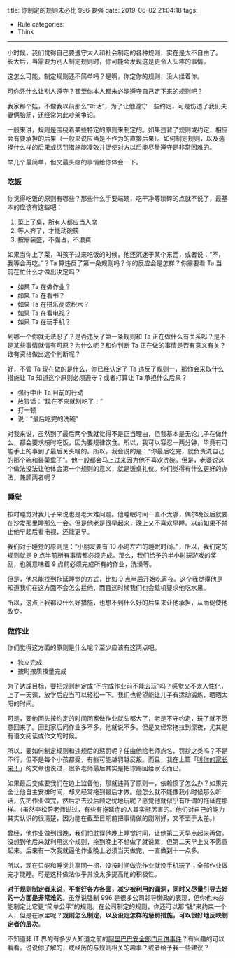 title: 你制定的规则未必比 996 要强
date: 2019-06-02 21:04:18
tags:
  - Rule
categories:
  - Think
---


小时候，我们觉得自己要遵守大人和社会制定的各种规则，实在是太不自由了。
长大后，当需要为别人制定规则时，你可能会发现这是更令人头疼的事情。

这怎么可能，制定规则还不简单吗？是啊，你定你的规则，没人拦着你。

可你凭什么让别人遵守？甚至你本人都未必能遵守自己定下来的规则吧？

我家那个娃，不像我以前那么“听话”，为了让他遵守一些约定，可是伤透了我们夫妻俩脑筋，还经常为此吵架争论。

一般来讲，规则是围绕着某些特定的原则来制定的。如果违背了规则或约定，相应会有要承担的后果（一般来说应当是不作为的直接后果）。如何制定规则，以及选择什么样的后果或惩罚措施能凑效并促使对方以后能尽量遵守是非常困难的。

举几个最简单，但又最头疼的事情给你体会一下。


### 吃饭

你觉得吃饭的原则有哪些？那些什么手要端碗，吃干净等琐碎的点就不说了，最基本的应该有这些吧：

1. 菜上了桌，所有人都应当入席
2. 等人齐了，才能动碗筷
3. 按需装盛，不强占，不浪费

如果当你上了菜，叫孩子过来吃饭的时候，他还沉迷于某个东西，或者说：“不，我等会再吃。”？Ta 算违反了第一条规则吗？你的反应会是怎样？你需要看 Ta 当前在忙什么才做出决定吗？  

* 如果 Ta 在做作业？  
* 如果 Ta 在看书？  
* 如果 Ta 在拼乐高或积木？  
* 如果 Ta 在看电视？  
* 如果 Ta 在玩手机？  

到哪一个你就无法忍了？是否违反了第一条规则和 Ta 正在做什么有关系吗？是不是某些事情就情有可原？为什么呢？和你判断 Ta 正在做的事情是否有意义有关？谁有资格做出这个判断呢？  

好，不管 Ta 现在做的是什么，你已经认定了 Ta 违反了规则一，那你会采取什么措施让 Ta 知道这个原则必须遵守？或者打算让 Ta 承担什么后果？  

* 强行中止 Ta 目前的行动  
* 放狠话：“现在不来就别吃了！”  
* 打一顿  
* 说：“最后吃完的洗碗”  

对我来说，虽然到了最后两个我就觉得不是正当理由，但我基本是无论儿子在做什么，都会要求按时吃饭，因为要规律饮食。所以，我可以容忍一两分钟，毕竟有可能手上的事到了最后关头啥的。所以，我会说的是：“你最后吃完，就负责洗自己的那个碗和装菜盘子”。他一般都会马上过来因为他不喜欢洗碗。但是，老婆说这个做法没法让他体会第一个规则的意义，就是饭桌礼仪。你们觉得有什么更好的办法，兼顾两者呢？


### 睡觉

按时睡觉对我儿子来说也是老大难问题。他睡眠时间一直不太够，偶尔晚饭后就要在沙发那里睡那么一会。但是他老是很早起来，晚上又不喜欢早睡。以前如果不禁止他早起后看电视，还能更早。

我们对于睡觉的原则是：“小朋友要有 10 小时左右的睡眠时间。”，所以，我们定的规则就是 9 点半前所有事情都必须完成。那么，我们给予的半小时玩游戏的奖励，也就意味着 9 点前必须完成所有的作业，洗澡等。

但是，他总能找到拖延睡觉的方式，比如 9 点半后开始吃宵夜。这个我觉得他是知道我们在这方面不会怎么拦他，而且这时候我们也会趁机要求他吃水果。

所以，这点上我都没什么好措施，也想不到什么好的后果来让他承担，从而促使他改变。


### 做作业

[叫你的家长来！]: http://www.thinkingincrowd.me/2019/05/21/call-for-parent/

你们觉得这方面的原则是什么呢？至少应该有这两点吧。  

* 独立完成
* 按时按质按量完成

为了达成目标，要把规则制定成“不完成作业前不能去玩”吗？感觉又不太人性化，上了一天课，放学后应当可以轻松一下。我们也希望能让儿子有运动锻炼，晒晒太阳的时间。

可是，要他回头按约定的时间回家做作业就头都大了，老是不守约定，玩了就不愿意回来了。回到家后问作业多不多，他就说不多。但是又经常拖拉到深夜，尤其是有语文阅读或作文的时候。

所以，要如何制定规则和违规后的惩罚呢？任由他给老师点名，罚抄之类吗？不是不行，但不是每个小孩都受，有些可能越罚越反叛。而且，我在上篇「[叫你的家长来！][]」的文章也说过，很多老师最后其实是把球踢回给家长而已。  

如果最后变成要我们在边上监督他，那就违背了原则一，依赖惯了怎么办？如果完全让他自主安排时间，却又经常拖到最后才做。他怎么就不能像我小时候那么听话，先把作业做完，然后才去没后顾之忧地玩呢？感觉他就似乎有所谓的拖延症那样。（虽然李松蔚老师说过，有些有拖延症的人其实挺厉害的。他们对自己的能力其实认识的很清楚，因为能在截至日期前把事情做的刚刚好，又不至于太差。）

曾经，他作业做到很晚，我们怕耽误他晚上睡觉时间，让他第二天早点起来再做。没想到他后来就利用这个规则，拖到晚上不想做了就说累，但第二天早上又不愿意起来。后来有一次我就逼他作业晚上必须当天做完，一直做到十一点多。

所以，现在只能和睡觉共享同一招，没按时间做完作业就没手机玩了；全部作业做完才能睡。可是这种做法似乎并没太多提高他的积极性。

[阿里巴巴安全部门月饼事件]: https://www.zhihu.com/question/50600301

**对于规则制定者来说，平衡好各方各面，减少被利用的漏洞，同时又尽量引导去好的一方面是非常难的**。虽然说强制 996 是很多公司领导懒政的表现，但你也未必能制定比它更“简单公平”的规则。在公司制定的规则，你还可以那“钱”来约束一个人，但是在家里呢？**规则怎么制定，以及设定怎样的惩罚措施，可以很好地反映制定者的层次**。

不知道非 IT 界的有多少人知道之前的[阿里巴巴安全部门月饼事件][]？有兴趣的可以看看。说说你了解的，或经历的与规则相关的趣事？或者给予我一些建议？
